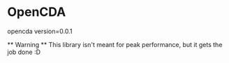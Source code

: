 # OpenCDA
opencda version=0.0.1

** Warning **
This library isn't meant for peak performance, but it gets the job done :D
